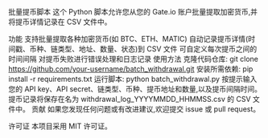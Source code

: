 批量提币脚本
这个 Python 脚本允许您从您的 Gate.io 账户批量提取加密货币,并将提币详情记录在 CSV 文件中。

功能
支持批量提取各种加密货币(如 BTC、ETH、MATIC)
自动记录提币详情(时间戳、币种、链类型、地址、数量、状态)到 CSV 文件
可自定义每次提币之间的时间间隔
对提币失败进行错误处理和日志记录
使用方法
克隆代码仓库: git clone https://github.com/your-username/batch_withdrawal.git
安装所需依赖: pip install -r requirements.txt
运行脚本: python batch_withdrawal.py
按提示输入您的 API key、API secret、链类型、币种、提币地址和数量,以及提币间隔时间。
提币记录将保存在名为 withdrawal_log_YYYYMMDD_HHMMSS.csv 的 CSV 文件中。
贡献
如果您发现任何问题或有改进建议,欢迎提交 issue 或 pull request。

许可证
本项目采用 MIT 许可证。
